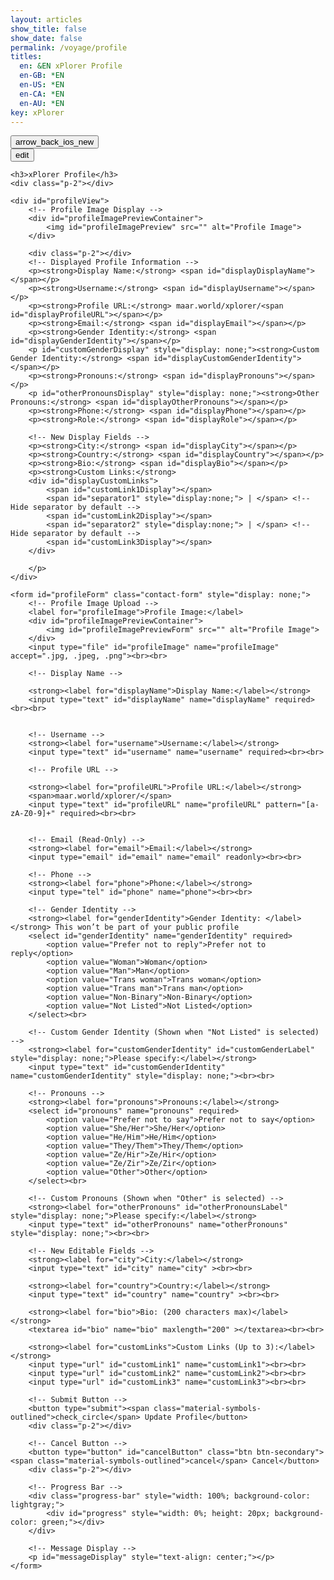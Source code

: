 ```yaml
---
layout: articles
show_title: false
show_date: false
permalink: /voyage/profile
titles:
  en: &EN xPlorer Profile
  en-GB: *EN
  en-US: *EN
  en-CA: *EN
  en-AU: *EN
key: xPlorer
---
```


<div class="p-5"></div>

<div class="form-container">
    <div class="button-container">
        <div class="back-button-container">
            <a href="/voyage" title="Voyage">
                <button id="backButton" class="btn button--outline-primary button--circle">
                    <span class="material-symbols-outlined">arrow_back_ios_new</span>
                </button>
            </a>
        </div>
        <div class="edit-button-container">
            <button id="editButton" class="btn button--outline-primary button--circle" title="View/Edit Profile">
                <span class="material-symbols-outlined">edit</span> 
            </button>
        </div>
    </div>

    <h3>xPlorer Profile</h3>
    <div class="p-2"></div>

    <div id="profileView">
        <!-- Profile Image Display -->
        <div id="profileImagePreviewContainer">
            <img id="profileImagePreview" src="" alt="Profile Image">
        </div>

        <div class="p-2"></div>
        <!-- Displayed Profile Information -->
        <p><strong>Display Name:</strong> <span id="displayDisplayName"></span></p>
        <p><strong>Username:</strong> <span id="displayUsername"></span></p>
        <p><strong>Profile URL:</strong> maar.world/xplorer/<span id="displayProfileURL"></span></p>
        <p><strong>Email:</strong> <span id="displayEmail"></span></p>
        <p><strong>Gender Identity:</strong> <span id="displayGenderIdentity"></span></p>
        <p id="customGenderDisplay" style="display: none;"><strong>Custom Gender Identity:</strong> <span id="displayCustomGenderIdentity"></span></p>
        <p><strong>Pronouns:</strong> <span id="displayPronouns"></span></p>
        <p id="otherPronounsDisplay" style="display: none;"><strong>Other Pronouns:</strong> <span id="displayOtherPronouns"></span></p>
        <p><strong>Phone:</strong> <span id="displayPhone"></span></p>
        <p><strong>Role:</strong> <span id="displayRole"></span></p>

        <!-- New Display Fields -->
        <p><strong>City:</strong> <span id="displayCity"></span></p>
        <p><strong>Country:</strong> <span id="displayCountry"></span></p>
        <p><strong>Bio:</strong> <span id="displayBio"></span></p>
        <p><strong>Custom Links:</strong>
        <div id="displayCustomLinks">
            <span id="customLink1Display"></span>
            <span id="separator1" style="display:none;"> | </span> <!-- Hide separator by default -->
            <span id="customLink2Display"></span>
            <span id="separator2" style="display:none;"> | </span> <!-- Hide separator by default -->
            <span id="customLink3Display"></span>
        </div>

        </p>
    </div>

    <form id="profileForm" class="contact-form" style="display: none;">
        <!-- Profile Image Upload -->
        <label for="profileImage">Profile Image:</label>
        <div id="profileImagePreviewContainer">
            <img id="profileImagePreviewForm" src="" alt="Profile Image">
        </div>
        <input type="file" id="profileImage" name="profileImage" accept=".jpg, .jpeg, .png"><br><br>

        <!-- Display Name -->

        <strong><label for="displayName">Display Name:</label></strong>
        <input type="text" id="displayName" name="displayName" required><br><br>


        <!-- Username -->
        <strong><label for="username">Username:</label></strong>
        <input type="text" id="username" name="username" required><br><br>

        <!-- Profile URL -->

        <strong><label for="profileURL">Profile URL:</label></strong>
        <span>maar.world/xplorer/</span>
        <input type="text" id="profileURL" name="profileURL" pattern="[a-zA-Z0-9]+" required><br><br>


        <!-- Email (Read-Only) -->
        <strong><label for="email">Email:</label></strong>
        <input type="email" id="email" name="email" readonly><br><br>

        <!-- Phone -->
        <strong><label for="phone">Phone:</label></strong>
        <input type="tel" id="phone" name="phone"><br><br>

        <!-- Gender Identity -->
        <strong><label for="genderIdentity">Gender Identity: </label></strong> This won’t be part of your public profile 
        <select id="genderIdentity" name="genderIdentity" required>
            <option value="Prefer not to reply">Prefer not to reply</option>
            <option value="Woman">Woman</option>
            <option value="Man">Man</option>
            <option value="Trans woman">Trans woman</option>
            <option value="Trans man">Trans man</option>
            <option value="Non-Binary">Non-Binary</option>
            <option value="Not Listed">Not Listed</option>
        </select><br>

        <!-- Custom Gender Identity (Shown when "Not Listed" is selected) -->
        <strong><label for="customGenderIdentity" id="customGenderLabel" style="display: none;">Please specify:</label></strong>
        <input type="text" id="customGenderIdentity" name="customGenderIdentity" style="display: none;"><br><br>

        <!-- Pronouns -->
        <strong><label for="pronouns">Pronouns:</label></strong>
        <select id="pronouns" name="pronouns" required>
            <option value="Prefer not to say">Prefer not to say</option>
            <option value="She/Her">She/Her</option>
            <option value="He/Him">He/Him</option>
            <option value="They/Them">They/Them</option>
            <option value="Ze/Hir">Ze/Hir</option>
            <option value="Ze/Zir">Ze/Zir</option>
            <option value="Other">Other</option>
        </select><br>

        <!-- Custom Pronouns (Shown when "Other" is selected) -->
        <strong><label for="otherPronouns" id="otherPronounsLabel" style="display: none;">Please specify:</label></strong>
        <input type="text" id="otherPronouns" name="otherPronouns" style="display: none;"><br><br>

        <!-- New Editable Fields -->
        <strong><label for="city">City:</label></strong>
        <input type="text" id="city" name="city" ><br><br>

        <strong><label for="country">Country:</label></strong>
        <input type="text" id="country" name="country" ><br><br>

        <strong><label for="bio">Bio: (200 characters max)</label></strong>
        <textarea id="bio" name="bio" maxlength="200" ></textarea><br><br>

        <strong><label for="customLinks">Custom Links (Up to 3):</label></strong>
        <input type="url" id="customLink1" name="customLink1"><br><br>
        <input type="url" id="customLink2" name="customLink2"><br><br>
        <input type="url" id="customLink3" name="customLink3"><br><br>

        <!-- Submit Button -->
        <button type="submit"><span class="material-symbols-outlined">check_circle</span> Update Profile</button>
        <div class="p-2"></div>

        <!-- Cancel Button -->
        <button type="button" id="cancelButton" class="btn btn-secondary"><span class="material-symbols-outlined">cancel</span> Cancel</button>
        <div class="p-2"></div>

        <!-- Progress Bar -->
        <div class="progress-bar" style="width: 100%; background-color: lightgray;">
            <div id="progress" style="width: 0%; height: 20px; background-color: green;"></div>
        </div>

        <!-- Message Display -->
        <p id="messageDisplay" style="text-align: center;"></p>
    </form>
</div>

<script>
document.addEventListener('DOMContentLoaded', function() {
    const userId = localStorage.getItem('userId');
    if (!userId) {
        document.getElementById('messageDisplay').innerText = 'No logged-in user found. Please log in first.';
        document.getElementById('messageDisplay').style.color = 'red';
        window.location.href = '/login';
        return;
    }

    let originalProfileImage = '';

    // Fetch user data based on the userId
    fetch(`http://media.maar.world:3001/api/getUserProfile?userId=${userId}`)
        .then(response => response.json())
        .then(data => {
            console.log('Received user data:', data);

            // Populate display fields
            document.getElementById('displayUsername').innerText = data.username;
            document.getElementById('displayEmail').innerText = data.email;
            document.getElementById('displayPhone').innerText = data.phone || 'Not provided';
            document.getElementById('displayRole').innerText = data.role || 'Not provided';

            // Populate form fields (hidden until edit mode)
            document.getElementById('username').value = data.username || ''; // Username for edit view
            document.getElementById('email').value = data.email || ''; // Email for edit view
            document.getElementById('phone').value = data.phone || ''; // Phone for edit view

            // Handle custom gender identity if "Not Listed"
            if (data.genderIdentity === 'Not Listed') {
                document.getElementById('displayGenderIdentity').innerText = data.customGenderIdentity;
                document.getElementById('customGenderDisplay').style.display = 'block';
                document.getElementById('displayCustomGenderIdentity').innerText = data.customGenderIdentity;
            } else {
                document.getElementById('displayGenderIdentity').innerText = data.genderIdentity || 'Not provided';
                document.getElementById('customGenderDisplay').style.display = 'none';
            }

            // Handle other pronouns if "Other"
            if (data.pronouns === 'Other') {
                document.getElementById('displayPronouns').innerText = data.otherPronouns;
                document.getElementById('otherPronounsDisplay').style.display = 'block';
                document.getElementById('displayOtherPronouns').innerText = data.otherPronouns;
            } else {
                document.getElementById('displayPronouns').innerText = data.pronouns || 'Not provided';
                document.getElementById('otherPronounsDisplay').style.display = 'none';
            }

            if (data.profileImage) {
                originalProfileImage = `https://media.maar.world${data.profileImage}`;
                document.getElementById('profileImagePreview').src = originalProfileImage;
                document.getElementById('profileImagePreviewForm').src = originalProfileImage;
                document.getElementById('profileImagePreview').style.display = 'block';
                document.getElementById('profileImagePreviewForm').style.display = 'block';
            }

            // New fields

            // Ensure displayName is populated correctly, even with emojis
            const displayName = data.displayName || '';
            document.getElementById('displayName').value = displayName; // Edit mode
            document.getElementById('displayDisplayName').innerText = displayName; // View mode

            // Extract the part after "maar.world/xplorer/" for profileURL
            const profileURLPrefix = "maar.world/xplorer/";
            let profileURL = data.profileURL || '';

            if (profileURL.startsWith(profileURLPrefix)) {
                profileURL = profileURL.substring(profileURLPrefix.length);
            }

            // Populate the profileURL in both view and edit modes
            document.getElementById('profileURL').value = profileURL || ''; // Edit mode
            document.getElementById('displayProfileURL').innerText = profileURL || 'Not provided'; // View mode

            // City and Country
            const city = data.city || '';
            document.getElementById('city').value = city; // Edit mode
            document.getElementById('displayCity').innerText = city; // View mode

            const country = data.country || '';
            document.getElementById('country').value = country; // Edit mode
            document.getElementById('displayCountry').innerText = country; // View mode

            // Bio
            const bio = data.bio || '';
            document.getElementById('bio').value = bio; // Edit mode
            document.getElementById('displayBio').innerText = bio; // View mode

            // Custom Links
            const customLinks = data.customLinks || [];
            document.getElementById('customLink1').value = customLinks[0] || ''; // Edit mode
            document.getElementById('customLink1Display').innerHTML = customLinks[0] ? `<a href="${customLinks[0]}" target="_blank">${customLinks[0]}</a>` : ''; // View mode

            document.getElementById('customLink2').value = customLinks[1] || ''; // Edit mode
            document.getElementById('customLink2Display').innerHTML = customLinks[1] ? `<a href="${customLinks[1]}" target="_blank">${customLinks[1]}</a>` : ''; // View mode

            document.getElementById('customLink3').value = customLinks[2] || ''; // Edit mode
            document.getElementById('customLink3Display').innerHTML = customLinks[2] ? `<a href="${customLinks[2]}" target="_blank">${customLinks[2]}</a>` : ''; // View mode

            // Show/hide custom gender identity field
            toggleCustomGender(); // Ensure the correct display of the custom gender field
            toggleOtherPronouns(); // Ensure the correct display of the other pronouns field

            // Trigger the functions on page load to ensure correct display if pre-selected
            toggleCustomGender();
            toggleOtherPronouns();
        })
        .catch(error => console.error('Error fetching user data:', error));

    // Toggle edit mode or cancel edit if already in edit mode
    document.getElementById('editButton').addEventListener('click', function() {
        const profileForm = document.getElementById('profileForm');
        const profileView = document.getElementById('profileView');
        
        if (profileForm.style.display === 'block') {
            // If the form is already displayed, treat it as a cancel action
            profileForm.style.display = 'none';
            profileView.style.display = 'block';
            
            // Revert to the original profile image if the user cancels
            document.getElementById('profileImagePreview').src = originalProfileImage;
            document.getElementById('profileImagePreviewForm').src = originalProfileImage;
        } else {
            // Otherwise, enable edit mode
            profileView.style.display = 'none';
            profileForm.style.display = 'block';

            // Display the original image in edit mode
            if (originalProfileImage) {
                document.getElementById('profileImagePreviewForm').src = originalProfileImage;
                document.getElementById('profileImagePreviewForm').style.display = 'block';
            }
        }
    });

    // Cancel button functionality
    document.getElementById('cancelButton').addEventListener('click', function() {
        // Revert to the original profile image if the user cancels
        document.getElementById('profileImagePreview').src = originalProfileImage;
        document.getElementById('profileImagePreviewForm').src = originalProfileImage;

        document.getElementById('profileForm').style.display = 'none';
        document.getElementById('profileView').style.display = 'block';
    });

    // Image preview functionality during editing
    document.getElementById('profileImage').addEventListener('change', function(event) {
        const file = event.target.files[0];
        if (file) {
            const reader = new FileReader();
            reader.onload = function(e) {
                document.getElementById('profileImagePreviewForm').src = e.target.result;
                document.getElementById('profileImagePreviewForm').style.display = 'block';
            };
            reader.readAsDataURL(file);
        }
    });

    // Function to show/hide custom gender identity field based on selection
    function toggleCustomGender() {
        const genderIdentityField = document.getElementById('genderIdentity');
        if (genderIdentityField.value === 'Not Listed') {
            document.getElementById('customGenderLabel').style.display = 'block';
            document.getElementById('customGenderIdentity').style.display = 'block';
        } else {
            document.getElementById('customGenderLabel').style.display = 'none';
            document.getElementById('customGenderIdentity').style.display = 'none';
            document.getElementById('customGenderIdentity').value = ''; // Clear the field if hidden
        }
    }

    // Function to show/hide other pronouns field based on selection
    function toggleOtherPronouns() {
        const pronounsField = document.getElementById('pronouns');
        if (pronounsField.value === 'Other') {
            document.getElementById('otherPronounsLabel').style.display = 'block';
            document.getElementById('otherPronouns').style.display = 'block';
        } else {
            document.getElementById('otherPronounsLabel').style.display = 'none';
            document.getElementById('otherPronouns').style.display = 'none';
            document.getElementById('otherPronouns').value = ''; // Clear the field if hidden
        }
    }

    // Attach event listeners for change events
    document.getElementById('genderIdentity').addEventListener('change', toggleCustomGender);
    document.getElementById('pronouns').addEventListener('change', toggleOtherPronouns);

    document.getElementById('profileForm').addEventListener('submit', function(event) {
        event.preventDefault();

        const username = document.getElementById('username').value.trim();
        if (username === '') {
            document.getElementById('messageDisplay').innerText = 'Username cannot be empty';
            document.getElementById('messageDisplay').style.color = 'red';
            return;
        }

        const userId = localStorage.getItem('userId');
        console.log('Retrieved userId:', userId); // Debugging

        const formData = new FormData();
        formData.append('userId', userId);
        formData.append('email', document.getElementById('email').value);
        formData.append('username', document.getElementById('username').value);
        formData.append('genderIdentity', document.getElementById('genderIdentity').value);
        if (document.getElementById('genderIdentity').value === 'Not Listed') {
            formData.append('customGenderIdentity', document.getElementById('customGenderIdentity').value);
        }
        formData.append('pronouns', document.getElementById('pronouns').value);
        if (document.getElementById('pronouns').value === 'Other') {
            formData.append('otherPronouns', document.getElementById('otherPronouns').value);
        }
        formData.append('phone', document.getElementById('phone').value);
        if (document.getElementById('profileImage').files[0]) {
            formData.append('profileImage', document.getElementById('profileImage').files[0]);
        }

        // New fields
        formData.append('displayName', document.getElementById('displayName').value.trim());
        formData.append('profileURL', 'maar.world/xplorer/' + document.getElementById('profileURL').value.trim());
        formData.append('city', document.getElementById('city').value.trim());
        formData.append('country', document.getElementById('country').value.trim());
        formData.append('bio', document.getElementById('bio').value.trim());
        formData.append('customLinks', JSON.stringify([
            document.getElementById('customLink1').value.trim(),
            document.getElementById('customLink2').value.trim(),
            document.getElementById('customLink3').value.trim()
        ]));

        // Progress bar initialization
        const progressBar = document.getElementById('progress');
        progressBar.style.width = '0%';
        document.querySelector('.progress-bar').style.display = 'block';

        // AJAX request with progress event
        const xhr = new XMLHttpRequest();
        xhr.open('POST', 'http://media.maar.world:3001/api/updateUserProfile', true);

        xhr.upload.onprogress = function(event) {
            if (event.lengthComputable) {
                const percentComplete = (event.loaded / event.total) * 100;
                progressBar.style.width = percentComplete + '%';
            }
        };

        xhr.onload = function() {
            const response = JSON.parse(xhr.responseText);
            if (xhr.status === 200 && response.success) {
                // Update localStorage with the new data
                localStorage.setItem('userEmail', response.user.email);
                localStorage.setItem('userName', response.user.username);

                document.getElementById('messageDisplay').innerText = 'Profile updated successfully!';
                document.getElementById('messageDisplay').style.color = 'green';

                // Update originalProfileImage with the newly uploaded image
                if (response.user.profileImage) {
                    originalProfileImage = `https://media.maar.world${response.user.profileImage}`;
                }

                // Reload the page
                window.location.reload();
            } else {
                document.getElementById('messageDisplay').innerText = 'Failed to update profile: ' + response.message;
                document.getElementById('messageDisplay').style.color = 'red';
            }
        };

        xhr.onerror = function() {
            document.getElementById('messageDisplay').innerText = 'An error occurred while updating your profile.';
            document.getElementById('messageDisplay').style.color = 'red';
        };

        xhr.send(formData);
    });

});
</script>
